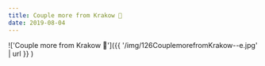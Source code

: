 ```yaml
---
title: Couple more from Krakow 😬
date: 2019-08-04
---
```


!['Couple more from Krakow 😬']({{ '/img/126CouplemorefromKrakow--e.jpg' | url }} )
<br>
